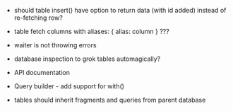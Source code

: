 * should table insert() have option to return data (with id added) instead of
  re-fetching row?

* table fetch columns with aliases: { alias: column } ???

* waiter is not throwing errors

* database inspection to grok tables automagically?

* API documentation

* Query builder - add support for with()

* tables should inherit fragments and queries from parent database

